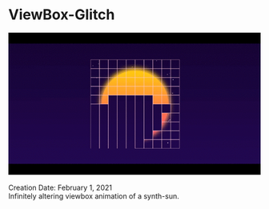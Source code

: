 # ViewBox-Glitch

<img src='vbg.gif'>

<p> Creation Date: February 1, 2021 <br>
Infinitely altering viewbox animation of a synth-sun. <br>
